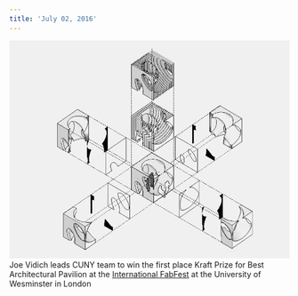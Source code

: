 ```yaml
---
title: 'July 02, 2016'
---
```


![](IrisPavilionAxon-grey.png)
Joe Vidich leads CUNY team to win the first place Kraft Prize for Best Architectural Pavilion at the [International FabFest](http://fabfest.london/and-the-winners-are/?target=_blank) at the University of Wesminster in London
